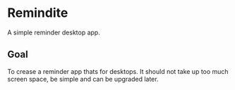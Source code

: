 # Remindite
A simple reminder desktop app. 

## Goal
To crease a reminder app thats for desktops. It should not take up too much screen space, be simple and can be upgraded later.
